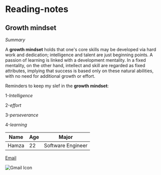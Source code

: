 # Reading-notes
## Growth mindset
*Summary*

A **growth mindset** holds that one's core skills may be developed via hard work and dedication; intelligence and talent are just beginning points. A passion of learning is linked with a development mentality.
In a fixed mentality, on the other hand, intellect and skill are regarded as fixed attributes, implying that success is based only on these natural abilities, with no need for additional growth or effort.

Reminders to keep my slef in the **growth mindset**:

1-*Intelligence*

2-*effort*

3-*perseverance*

4-*learning*


|Name|Age|Major|
|-----|--|-----------------|
|Hamza|22|Software Engineer|


[Email](https://mail.google.com/)


![Gmail Icon](https://encrypted-tbn0.gstatic.com/images?q=tbn:ANd9GcQsj0IaimLQXDp99teX1fX-zp2HcpWwn0hgLA&usqp=CAU)
